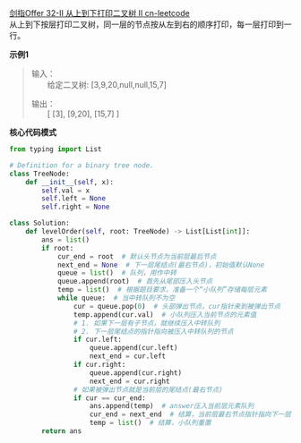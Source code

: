 [剑指Offer 32-II 从上到下打印二叉树 II cn-leetcode](https://leetcode.cn/problems/cong-shang-dao-xia-da-yin-er-cha-shu-ii-lcof/)
<br>从上到下按层打印二叉树，同一层的节点按从左到右的顺序打印，每一层打印到一行。

**示例1**
>输入：
> <br>&emsp;&emsp;给定二叉树: [3,9,20,null,null,15,7]
> 
>输出：
> <br>&emsp;&emsp;[
  [3],
  [9,20],
  [15,7]
]


**核心代码模式**

```python
from typing import List

# Definition for a binary tree node.
class TreeNode:
    def __init__(self, x):
        self.val = x
        self.left = None
        self.right = None

class Solution:
    def levelOrder(self, root: TreeNode) -> List[List[int]]:
        ans = list()
        if root:
            cur_end = root  # 默认头节点为当前层最后节点
            next_end = None  # 下一层尾结点(最右节点)，初始值默认None
            queue = list()  # 队列，用作中转
            queue.append(root)  # 首先从尾部压入头节点
            temp = list()  # 根据题目要求，准备一个“小队列”存储每层元素
            while queue:  # 当中转队列不为空
                cur = queue.pop(0)  # 头部弹出节点，cur指针来到被弹出节点
                temp.append(cur.val)  # 小队列压入当前节点的元素值
                # 1. 如果下一层有子节点，就继续压入中转队列
                # 2. 下一层尾结点的指针指向被压入中转队列的节点
                if cur.left:
                    queue.append(cur.left)
                    next_end = cur.left
                if cur.right:
                    queue.append(cur.right)
                    next_end = cur.right
                # 如果被弹出节点就是当前层的尾结点(最右节点)
                if cur == cur_end:
                    ans.append(temp)  # answer压入当前层元素队列
                    cur_end = next_end  # 结算，当前层最右节点指针指向下一层最右节点
                    temp = list()  # 结算，小队列重置
        return ans
```
